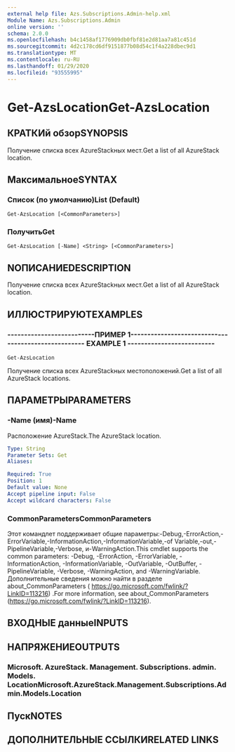 ```yaml
---
external help file: Azs.Subscriptions.Admin-help.xml
Module Name: Azs.Subscriptions.Admin
online version: ''
schema: 2.0.0
ms.openlocfilehash: b4c1458af1776909db0fbf81e2d81aa7a81c451d
ms.sourcegitcommit: 4d2c178cd6df9151877b08d54c1f4a228dbec9d1
ms.translationtype: MT
ms.contentlocale: ru-RU
ms.lasthandoff: 01/29/2020
ms.locfileid: "93555995"
---
```

# <span data-ttu-id="85620-101">Get-AzsLocation</span><span class="sxs-lookup"><span data-stu-id="85620-101">Get-AzsLocation</span></span>

## <span data-ttu-id="85620-102">КРАТКИй обзор</span><span class="sxs-lookup"><span data-stu-id="85620-102">SYNOPSIS</span></span>
<span data-ttu-id="85620-103">Получение списка всех AzureStackных мест.</span><span class="sxs-lookup"><span data-stu-id="85620-103">Get a list of all AzureStack location.</span></span>

## <span data-ttu-id="85620-104">Максимальное</span><span class="sxs-lookup"><span data-stu-id="85620-104">SYNTAX</span></span>

### <span data-ttu-id="85620-105">Список (по умолчанию)</span><span class="sxs-lookup"><span data-stu-id="85620-105">List (Default)</span></span>
```
Get-AzsLocation [<CommonParameters>]
```

### <span data-ttu-id="85620-106">Получить</span><span class="sxs-lookup"><span data-stu-id="85620-106">Get</span></span>
```
Get-AzsLocation [-Name] <String> [<CommonParameters>]
```

## <span data-ttu-id="85620-107">NОПИСАНИЕ</span><span class="sxs-lookup"><span data-stu-id="85620-107">DESCRIPTION</span></span>
<span data-ttu-id="85620-108">Получение списка всех AzureStackных мест.</span><span class="sxs-lookup"><span data-stu-id="85620-108">Get a list of all AzureStack location.</span></span>

## <span data-ttu-id="85620-109">ИЛЛЮСТРИРУЮТ</span><span class="sxs-lookup"><span data-stu-id="85620-109">EXAMPLES</span></span>

### <span data-ttu-id="85620-110">--------------------------ПРИМЕР 1--------------------------</span><span class="sxs-lookup"><span data-stu-id="85620-110">-------------------------- EXAMPLE 1 --------------------------</span></span>
```
Get-AzsLocation
```

<span data-ttu-id="85620-111">Получение списка всех AzureStackных местоположений.</span><span class="sxs-lookup"><span data-stu-id="85620-111">Get a list of all AzureStack locations.</span></span>

## <span data-ttu-id="85620-112">ПАРАМЕТРЫ</span><span class="sxs-lookup"><span data-stu-id="85620-112">PARAMETERS</span></span>

### <span data-ttu-id="85620-113">-Name (имя)</span><span class="sxs-lookup"><span data-stu-id="85620-113">-Name</span></span>
<span data-ttu-id="85620-114">Расположение AzureStack.</span><span class="sxs-lookup"><span data-stu-id="85620-114">The AzureStack location.</span></span>

```yaml
Type: String
Parameter Sets: Get
Aliases: 

Required: True
Position: 1
Default value: None
Accept pipeline input: False
Accept wildcard characters: False
```

### <span data-ttu-id="85620-115">CommonParameters</span><span class="sxs-lookup"><span data-stu-id="85620-115">CommonParameters</span></span>
<span data-ttu-id="85620-116">Этот командлет поддерживает общие параметры:-Debug,-ErrorAction,-ErrorVariable,-InformationAction,-InformationVariable,-of Variable,-out,-PipelineVariable,-Verbose, и-WarningAction.</span><span class="sxs-lookup"><span data-stu-id="85620-116">This cmdlet supports the common parameters: -Debug, -ErrorAction, -ErrorVariable, -InformationAction, -InformationVariable, -OutVariable, -OutBuffer, -PipelineVariable, -Verbose, -WarningAction, and -WarningVariable.</span></span> <span data-ttu-id="85620-117">Дополнительные сведения можно найти в разделе about_CommonParameters ( https://go.microsoft.com/fwlink/?LinkID=113216) .</span><span class="sxs-lookup"><span data-stu-id="85620-117">For more information, see about_CommonParameters (https://go.microsoft.com/fwlink/?LinkID=113216).</span></span>

## <span data-ttu-id="85620-118">ВХОДНЫЕ данные</span><span class="sxs-lookup"><span data-stu-id="85620-118">INPUTS</span></span>

## <span data-ttu-id="85620-119">НАПРЯЖЕНИЕ</span><span class="sxs-lookup"><span data-stu-id="85620-119">OUTPUTS</span></span>

### <span data-ttu-id="85620-120">Microsoft. AzureStack. Management. Subscriptions. admin. Models. Location</span><span class="sxs-lookup"><span data-stu-id="85620-120">Microsoft.AzureStack.Management.Subscriptions.Admin.Models.Location</span></span>

## <span data-ttu-id="85620-121">Пуск</span><span class="sxs-lookup"><span data-stu-id="85620-121">NOTES</span></span>

## <span data-ttu-id="85620-122">ДОПОЛНИТЕЛЬНЫЕ ССЫЛКИ</span><span class="sxs-lookup"><span data-stu-id="85620-122">RELATED LINKS</span></span>

